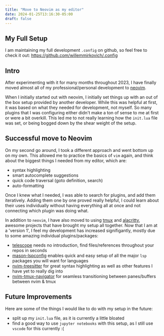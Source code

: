 ```yaml
---
title: "Move to Neovim as my editor"
date: 2024-01-25T13:16:30-05:00
draft: false
---
```


## My Full Setup

I am maintaining my full development `.config` on github, so feel free to check it out: 
https://github.com/willemmirkovich/.config

## Intro

After experimenting with it for many months throughout 2023,
I have finally moved almost all of my professional/personal
development to [neovim](https://neovim.io/).

When I initially started out with neovim, I initially set things
up with an out of the box setup provided by another developer.
While this was helpful at first, it was based on what they needed
for development, not myself. So many plugins that I was configuring
either didn't make a ton of sense to me at first or were a bit overkill.
This led me to not really learning how the `init.lua` file was set, or
being bogged down by the shear weight of the setup.

## Successful move to Neovim

On my second go around, I took a different approach and went bottom up
on my own. This allowed me to practice the basics of `vim` again,
and think about the biggest things I needed from my editor, which are:

- syntax highlighting
- smart autocomplete suggestions
- quick code traversal (goto definition, search)
- auto-formatting

Once I knew what I needed, I was able to search for plugins, and add them
iteratively. Adding them one by one proved really helpful, I could learn
about their uses individually without having everything all at once and 
not connecting which plugin was doing what.

In addition to `neovim`, I have also moved to using [tmux](https://github.com/tmux/tmux)
and [alacritty](https://alacritty.org/), awesome projects that have brought
my setup all together. Now that I am at a 'version 1', I feel my development has
increased signifigantly, mostly due to some amazing individual plugins/packages:

- [telescope](https://github.com/nvim-telescope/telescope.nvim) needs no introduction, find
files/references throughout your repos in seconds
- [mason-lspconfig](https://github.com/williamboman/mason-lspconfig.nvim) enables quick
and easy setup of all the major `lsp` packages you will want for languages
- [nvim-treesitter](https://github.com/nvim-treesitter/nvim-treesitter) for great syntax highlighting
as well as other features I have yet to really dig into
- [nvim-tmux-navigator](https://github.com/alexghergh/nvim-tmux-navigation) for seamless transitioning
between panes/buffers between nvim & tmux

## Future Improvements

Here are some of the things I would like to do with my setup in the future:

- split up my `init.lua` file, as it is currently a little bloated
- find a good way to use `jupyter notebooks` with this setup, as I still
use `vscode` for this currently :(
